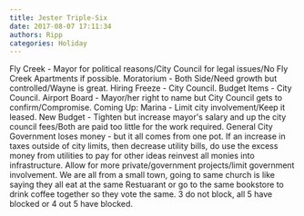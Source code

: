 ```yaml
---
title: Jester Triple-Six
date: 2017-08-07 17:11:34
authors: Ripp
categories: Holiday
---
```


 Fly Creek - Mayor for political reasons/City Council for legal issues/No Fly Creek Apartments if possible.
Moratorium - Both Side/Need growth but controlled/Wayne is great.
Hiring Freeze - City Council.
Budget Items - City Council.
Airport Board - Mayor/her right to name but City Council gets to confirm/Compromise. 
Coming Up: Marina - Limit city involvement/Keep it leased. 
New Budget - Tighten but increase mayor's salary and up the city council fees/Both are paid too little for the work required.
General City Government loses money - but it all comes from one pot. If an increase in taxes outside of city limits, then decrease utility bills, do use the excess money from utilities to pay for other ideas reinvest all monies into infrastructure.
Allow for more private/government projects/limit government involvement. 
We are all from a small town, going to same church is like saying they all eat at the same Restuarant or go to the same bookstore to drink coffee together so they vote the same. 3 do not block, all 5 have blocked or 4 out 5 have blocked.